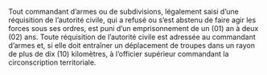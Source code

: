Tout commandant d’armes ou de subdivisions, légalement saisi d’une réquisition de l’autorité civile, qui a refusé ou s’est abstenu de faire agir les forces sous ses ordres, est puni d’un emprisonnement de un (01) an à deux (02) ans.
Toute réquisition de l’autorité civile est adressée au commandant d’armes et, si elle doit entraîner un déplacement de troupes dans un rayon de plus de dix (10) kilomètres, à l’officier supérieur commandant la circonscription territoriale.